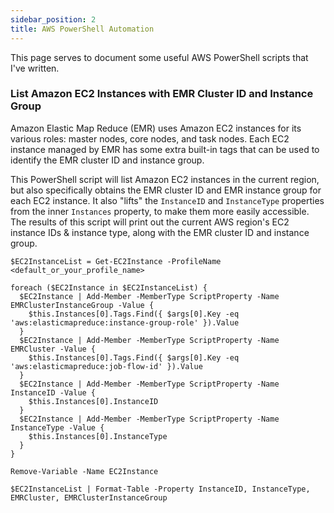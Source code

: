 ```yaml
---
sidebar_position: 2
title: AWS PowerShell Automation
---
```


This page serves to document some useful AWS PowerShell scripts that I've written.

### List Amazon EC2 Instances with EMR Cluster ID and Instance Group

Amazon Elastic Map Reduce (EMR) uses Amazon EC2 instances for its various roles: master nodes, core nodes, and task nodes.
Each EC2 instance managed by EMR has some extra built-in tags that can be used to identify the EMR cluster ID and instance group.

This PowerShell script will list Amazon EC2 instances in the current region, but also specifically obtains the EMR cluster ID and EMR instance group for each EC2 instance.
It also "lifts" the `InstanceID` and `InstanceType` properties from the inner `Instances` property, to make them more easily accessible.
The results of this script will print out the current AWS region's EC2 instance IDs & instance type, along with the EMR cluster ID and instance group.

```pwsh
$EC2InstanceList = Get-EC2Instance -ProfileName <default_or_your_profile_name>

foreach ($EC2Instance in $EC2InstanceList) {
  $EC2Instance | Add-Member -MemberType ScriptProperty -Name EMRClusterInstanceGroup -Value {
    $this.Instances[0].Tags.Find({ $args[0].Key -eq 'aws:elasticmapreduce:instance-group-role' }).Value
  }
  $EC2Instance | Add-Member -MemberType ScriptProperty -Name EMRCluster -Value {
    $this.Instances[0].Tags.Find({ $args[0].Key -eq 'aws:elasticmapreduce:job-flow-id' }).Value
  }
  $EC2Instance | Add-Member -MemberType ScriptProperty -Name InstanceID -Value {
    $this.Instances[0].InstanceID
  }
  $EC2Instance | Add-Member -MemberType ScriptProperty -Name InstanceType -Value {
    $this.Instances[0].InstanceType
  }
}

Remove-Variable -Name EC2Instance

$EC2InstanceList | Format-Table -Property InstanceID, InstanceType, EMRCluster, EMRClusterInstanceGroup
```
